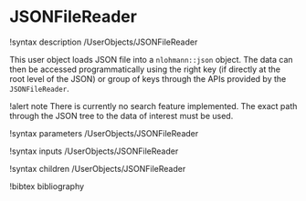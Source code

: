 # JSONFileReader

!syntax description /UserObjects/JSONFileReader

This user object loads JSON file into a `nlohmann::json` object. The data can then be accessed programmatically
using the right key (if directly at the root level of the JSON) or group of keys through the APIs provided by the `JSONFileReader`.

!alert note
There is currently no search feature implemented. The exact path through the JSON tree to the data of interest
must be used.

!syntax parameters /UserObjects/JSONFileReader

!syntax inputs /UserObjects/JSONFileReader

!syntax children /UserObjects/JSONFileReader

!bibtex bibliography
